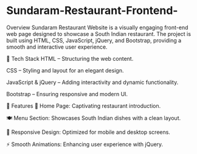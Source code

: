 # Sundaram-Restaurant-Frontend-
Overview
Sundaram Restaurant Website is a visually engaging front-end web page designed to showcase a South Indian restaurant. The project is built using HTML, CSS, JavaScript, jQuery, and Bootstrap, providing a smooth and interactive user experience.

🔧 Tech Stack
HTML – Structuring the web content.

CSS – Styling and layout for an elegant design.

JavaScript & jQuery – Adding interactivity and dynamic functionality.

Bootstrap – Ensuring responsive and modern UI.

🌟 Features
📜 Home Page: Captivating restaurant introduction.

🍽️ Menu Section: Showcases South Indian dishes with a clean layout.

🎨 Responsive Design: Optimized for mobile and desktop screens.

⚡ Smooth Animations: Enhancing user experience with jQuery.
